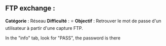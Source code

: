 ## FTP exchange : 

**Catégorie** : Réseau 
**Difficulté** : ⭐
**Objectif** : Retrouver le mot de passe d'un utilisateur à partir d'une capture FTP.

In the "info" tab, look for "PASS", the password is there
